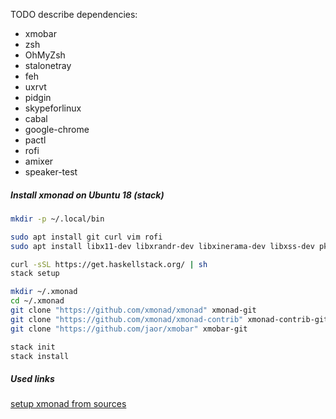 TODO describe dependencies:

- xmobar
- zsh
- OhMyZsh
- stalonetray
- feh
- uxrvt
- pidgin
- skypeforlinux
- cabal
- google-chrome
- pactl
- rofi
- amixer
- speaker-test

##### Install xmonad on Ubuntu 18 (stack)
```bash
mkdir -p ~/.local/bin

sudo apt install git curl vim rofi
sudo apt install libx11-dev libxrandr-dev libxinerama-dev libxss-dev pkg-config libxft-dev

curl -sSL https://get.haskellstack.org/ | sh
stack setup

mkdir ~/.xmonad
cd ~/.xmonad
git clone "https://github.com/xmonad/xmonad" xmonad-git
git clone "https://github.com/xmonad/xmonad-contrib" xmonad-contrib-git
git clone "https://github.com/jaor/xmobar" xmobar-git

stack init
stack install
```

##### Used links
[setup xmonad from sources](https://brianbuccola.com/how-to-install-xmonad-and-xmobar-via-stack/)
